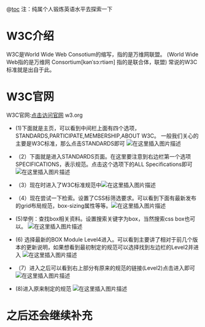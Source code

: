 @[toc](W3C官网查找资源教程)
注：纯属个人锻炼英语水平去探索一下
# W3C介绍
W3C是World Wide Web Consotium的缩写，指的是万维网联盟。
(World Wide Web指的是万维网 Consortium[kənˈsɔːrtiəm]  指的是联合体，联盟)
常说的W3C标准就是出自于此。
# W3C官网
W3C官网:[点击访问官网](https://www.w3.org/) w3.org

* (1)下面就是主页，可以看到中间栏上面有四个选项，STANDARDS,PARTICIPATE,MEMBERSHIP,ABOUT W3C。
一般我们关心的主要是W3C标准，那么点击STANDARDS即可
![在这里插入图片描述](https://img-blog.csdnimg.cn/20210312171924418.png?x-oss-process=image/watermark,type_ZmFuZ3poZW5naGVpdGk,shadow_10,text_aHR0cHM6Ly9ibG9nLmNzZG4ubmV0L3FxXzM3NDY0ODc4,size_16,color_FFFFFF,t_70#pic_center)
* （2）下面就是进入STANDARDS页面。在这里要注意到右边栏第一个选项SPECIFICATIONS，表示规范。点击这个选项下的ALL Specifications即可![在这里插入图片描述](https://img-blog.csdnimg.cn/20210312172430666.png?x-oss-process=image/watermark,type_ZmFuZ3poZW5naGVpdGk,shadow_10,text_aHR0cHM6Ly9ibG9nLmNzZG4ubmV0L3FxXzM3NDY0ODc4,size_16,color_FFFFFF,t_70#pic_center)
* （3）现在时进入了W3C标准规范中![在这里插入图片描述](https://img-blog.csdnimg.cn/20210312172643250.png?x-oss-process=image/watermark,type_ZmFuZ3poZW5naGVpdGk,shadow_10,text_aHR0cHM6Ly9ibG9nLmNzZG4ubmV0L3FxXzM3NDY0ODc4,size_16,color_FFFFFF,t_70#pic_center)
* （4）现在尝试一下检索。设置了CSS标筛选要求。可以看到下面有最新发布的grid布局规范，box-sizing属性等等。![在这里插入图片描述](https://img-blog.csdnimg.cn/20210312173043159.png?x-oss-process=image/watermark,type_ZmFuZ3poZW5naGVpdGk,shadow_10,text_aHR0cHM6Ly9ibG9nLmNzZG4ubmV0L3FxXzM3NDY0ODc4,size_16,color_FFFFFF,t_70#pic_center)

* (5)举例：查找box相关资料。设置搜索关键字为box，当然搜索css box也可以。
![在这里插入图片描述](https://img-blog.csdnimg.cn/8d5cce4332cc4ab5bcbfaa05f98b5ae5.png?x-oss-process=image/watermark,type_ZHJvaWRzYW5zZmFsbGJhY2s,shadow_50,text_Q1NETiBAVmFuZ2h1YQ==,size_20,color_FFFFFF,t_70,g_se,x_16#pic_center)
* (6)  选择最新的BOX Module Level4进入。可以看到主要讲了相对于前几个版本的更新说明，如果想看到最初制定的规范可以选择找到左边栏的Level2并进入
![在这里插入图片描述](https://img-blog.csdnimg.cn/43499307f1a741969bf12981fd94d2ba.png?x-oss-process=image/watermark,type_ZHJvaWRzYW5zZmFsbGJhY2s,shadow_50,text_Q1NETiBAVmFuZ2h1YQ==,size_20,color_FFFFFF,t_70,g_se,x_16#pic_center)
* （7）进入之后可以看到右上部分有原来的规范的链接(Level2)点击进入即可![在这里插入图片描述](https://img-blog.csdnimg.cn/5f1c5f7f92624720b22114c001e75542.png?x-oss-process=image/watermark,type_ZHJvaWRzYW5zZmFsbGJhY2s,shadow_50,text_Q1NETiBAVmFuZ2h1YQ==,size_20,color_FFFFFF,t_70,g_se,x_16#pic_center)
* (8)进入原来制定的规范
![在这里插入图片描述](https://img-blog.csdnimg.cn/cf51bb8310e84d7c81f8507dd2ee818e.png?x-oss-process=image/watermark,type_ZHJvaWRzYW5zZmFsbGJhY2s,shadow_50,text_Q1NETiBAVmFuZ2h1YQ==,size_20,color_FFFFFF,t_70,g_se,x_16#pic_center)

# 之后还会继续补充